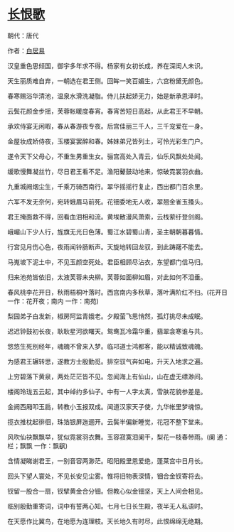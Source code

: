 # [长恨歌](http://so.gushiwen.org/view_21744.aspx)

朝代：唐代

作者：[白居易](http://so.gushiwen.org/author_665.aspx)

<p>汉皇重色思倾国，御宇多年求不得。杨家有女初长成，养在深闺人未识。

天生丽质难自弃，一朝选在君王侧。回眸一笑百媚生，六宫粉黛无颜色。

春寒赐浴华清池，温泉水滑洗凝脂。侍儿扶起娇无力，始是新承恩泽时。

云鬓花颜金步摇，芙蓉帐暖度春宵。春宵苦短日高起，从此君王不早朝。</p><p>承欢侍宴无闲暇，春从春游夜专夜。后宫佳丽三千人，三千宠爱在一身。

金屋妆成娇侍夜，玉楼宴罢醉和春。姊妹弟兄皆列土，可怜光彩生门户。

遂令天下父母心，不重生男重生女。骊宫高处入青云，仙乐风飘处处闻。

缓歌慢舞凝丝竹，尽日君王看不足。渔阳鼙鼓动地来，惊破霓裳羽衣曲。</p><p>九重城阙烟尘生，千乘万骑西南行。翠华摇摇行复止，西出都门百余里。

六军不发无奈何，宛转蛾眉马前死。花钿委地无人收，翠翘金雀玉搔头。

君王掩面救不得，回看血泪相和流。黄埃散漫风萧索，云栈萦纡登剑阁。

峨嵋山下少人行，旌旗无光日色薄。蜀江水碧蜀山青，圣主朝朝暮暮情。</p><p>行宫见月伤心色，夜雨闻铃肠断声。天旋地转回龙驭，到此踌躇不能去。

马嵬坡下泥土中，不见玉颜空死处。君臣相顾尽沾衣，东望都门信马归。

归来池苑皆依旧，太液芙蓉未央柳。芙蓉如面柳如眉，对此如何不泪垂。

春风桃李花开日，秋雨梧桐叶落时。西宫南内多秋草，落叶满阶红不扫。(花开日 一作：花开夜；南内 一作：南苑)</p><p>梨园弟子白发新，椒房阿监青娥老。夕殿萤飞思悄然，孤灯挑尽未成眠。

迟迟钟鼓初长夜，耿耿星河欲曙天。鸳鸯瓦冷霜华重，翡翠衾寒谁与共。

悠悠生死别经年，魂魄不曾来入梦。临邛道士鸿都客，能以精诚致魂魄。

为感君王辗转思，遂教方士殷勤觅。排空驭气奔如电，升天入地求之遍。</p><p>上穷碧落下黄泉，两处茫茫皆不见。忽闻海上有仙山，山在虚无缥渺间。

楼阁玲珑五云起，其中绰约多仙子。中有一人字太真，雪肤花貌参差是。

金阙西厢叩玉扃，转教小玉报双成。闻道汉家天子使，九华帐里梦魂惊。

揽衣推枕起徘徊，珠箔银屏迤逦开。云鬓半偏新睡觉，花冠不整下堂来。</p><p>风吹仙袂飘飘举，犹似霓裳羽衣舞。玉容寂寞泪阑干，梨花一枝春带雨。(阑 通：栏；飘飘 一作：飘飖)

含情凝睇谢君王，一别音容两渺茫。昭阳殿里恩爱绝，蓬莱宫中日月长。

回头下望人寰处，不见长安见尘雾。惟将旧物表深情，钿合金钗寄将去。

钗留一股合一扇，钗擘黄金合分钿。但教心似金钿坚，天上人间会相见。</p><p>临别殷勤重寄词，词中有誓两心知。七月七日长生殿，夜半无人私语时。

在天愿作比翼鸟，在地愿为连理枝。天长地久有时尽，此恨绵绵无绝期。</p>

